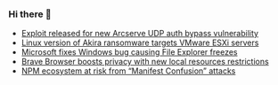 ### Hi there 👋

<!--START_SECTION:feed-->
* [Exploit released for new Arcserve UDP auth bypass vulnerability](https://www.bleepingcomputer.com/news/security/exploit-released-for-new-arcserve-udp-auth-bypass-vulnerability/)
* [Linux version of Akira ransomware targets VMware ESXi servers](https://www.bleepingcomputer.com/news/security/linux-version-of-akira-ransomware-targets-vmware-esxi-servers/)
* [Microsoft fixes Windows bug causing File Explorer freezes](https://www.bleepingcomputer.com/news/microsoft/microsoft-fixes-windows-bug-causing-file-explorer-freezes/)
* [Brave Browser boosts privacy with new local resources restrictions](https://www.bleepingcomputer.com/news/security/brave-browser-boosts-privacy-with-new-local-resources-restrictions/)
* [NPM ecosystem at risk from “Manifest Confusion” attacks](https://www.bleepingcomputer.com/news/security/npm-ecosystem-at-risk-from-manifest-confusion-attacks/)
<!--END_SECTION:feed-->

<!--
**frankenk/frankenk** is a ✨ _special_ ✨ repository because its `README.md` (this file) appears on your GitHub profile.

Here are some ideas to get you started:

- 🔭 I’m currently working on ...
- 🌱 I’m currently learning ...
- 👯 I’m looking to collaborate on ...
- 🤔 I’m looking for help with ...
- 💬 Ask me about ...
- 📫 How to reach me: ...
- 😄 Pronouns: ...
- ⚡ Fun fact: ...
-->



